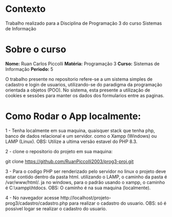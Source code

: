 # Contexto

Trabalho realizado para a Disciplina de Programação 3
do curso Sistemas de Informação

# Sobre o curso

<strong>Nome:</strong> Ruan Carlos Piccolli
<strong>Matéria:</strong> Programação 3 
<strong>Curso:</strong> Sistemas de Informação 
<strong>Periodo:</strong> 5 

O trabalho presente no repositorio refere-se a um sistema simples de cadastro
e login de usuarios, utilizando-se do paradigma da programação orientada a objetos (POO).
No sistema, esta presente a utilização de cookies e sessões para manter os dados
dos formularios entre as paginas.

# Como Rodar o App localmente:

1 - Tenha localmente em sua maquina, 
quaisquer stack que tenha php, banco de dados relacional
e um servidor. como o Xampp (Windows) ou LAMP
(Linux).
OBS: Utilize a ultima versão estavel do PHP 8.3.

2 - clone o repositorio do projeto em sua maquina: 

git clone https://github.com/RuanPiccolli2003/prog3-proj.git

3 - Para o codigo PHP ser renderizado pelo servidor
no linux o projeto deve estar contido dentro da pasta html. 
utilizando o LAMP, o caminho da pasta é /var/www/html/. ja no windows, 
para o padrão usando o xampp, o caminho é C:\xampp\htdocs\.
OBS: O caminho é na sua maquina (localmente).

4 - No navegador acesse http://localhost/projeto-prog3/cadastro/cadastro.php
para realizar o cadastro do usuario.
OBS: só é possivel logar se realizar o cadastro do usuario.
